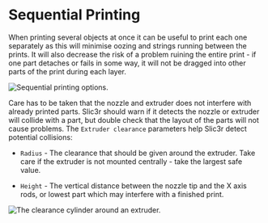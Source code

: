 Sequential Printing
===================



When printing several objects at once it can be useful to print each one
separately as this will minimise oozing and strings running between the
prints. It will also decrease the risk of a problem ruining the entire
print - if one part detaches or fails in some way, it will not be
dragged into other parts of the print during each layer.

 ![Sequential printing
options.](simple_mode/sequential_printing_options.png "fig:")


Care has to be taken that the nozzle and extruder does not interfere
with already printed parts. Slic3r should warn if it detects the nozzle
or extruder will collide with a part, but double check that the layout
of the parts will not cause problems. The `Extruder clearance`
parameters help Slic3r detect potential collisions:

-   `Radius` - The clearance that should be given around the extruder.
    Take care if the extruder is not mounted centrally - take the
    largest safe value.

-   `Height` - The vertical distance between the nozzle tip and the X
    axis rods, or lowest part which may interfere with a finished print.

 ![The clearance cylinder around an
extruder.](simple_mode/extruder_clearance.jpg "fig:")

